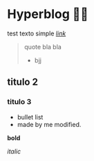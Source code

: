 # Hyperblog 💚💚
test texto simple [*link*](https://shields.io/)
> quote bla bla
> - bjj

## titulo 2
### titulo 3
* bullet list
* made by me modified.

**bold**

*italic*
